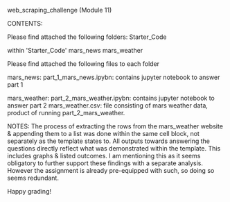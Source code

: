web_scraping_challenge (Module 11)

CONTENTS:

Please find attached the following folders:
Starter_Code

within 'Starter_Code'
mars_news
mars_weather

Please find attached the following files to each folder

mars_news:
part_1_mars_news.ipybn: contains jupyter notebook to answer part 1

mars_weather:
part_2_mars_weather.ipybn: contains jupyter notebook to answer part 2
mars_weather.csv: file consisting of mars weather data, product of running part_2_mars_weather.

NOTES:
The process of extracting the rows from the mars_weather website & appending them to a list was done within the same cell block, not separately as the template states to.
All outputs towards answering the questions directly reflect what was demonstrated within the template. This includes graphs & listed outcomes.
I am mentioning this as it seems obligatory to further support these findings with a separate analysis. However the assignment is already pre-equipped with such, so doing so seems redundant.

Happy grading!
